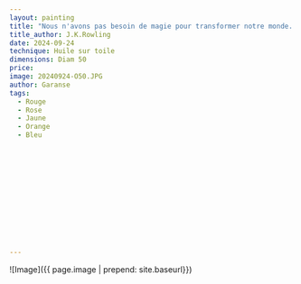 ```yaml
---
layout: painting
title: "Nous n'avons pas besoin de magie pour transformer notre monde. Nous portons déjà tout le pouvoir dont nous avons besoin à l'intérieur de nous." 
title_author: J.K.Rowling  					                                                  
date: 2024-09-24
technique: Huile sur toile 
dimensions: Diam 50
price: 
image: 20240924-O50.JPG 
author: Garanse
tags:
  - Rouge
  - Rose
  - Jaune
  - Orange
  - Bleu
  
  
  
  
  
  
  
  
  
  
  
  
  
---
```

![Image]({{ page.image | prepend: site.baseurl}})

